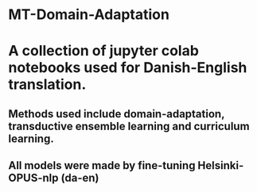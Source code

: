 # MT-Domain-Adaptation

# A collection of jupyter colab notebooks used for Danish-English translation.
## Methods used include domain-adaptation, transductive ensemble learning and curriculum learning. 
## All models were made by fine-tuning Helsinki-OPUS-nlp (da-en)
